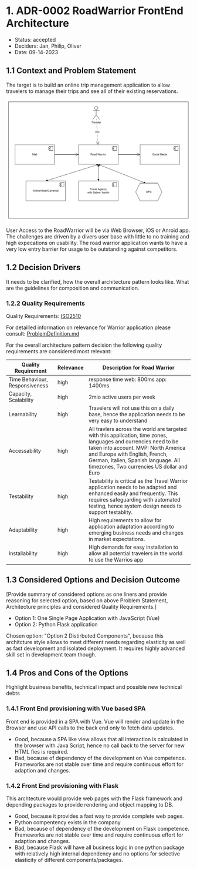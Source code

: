 # 1. ADR-0002 RoadWarrior FrontEnd Architecture 
<!-- Architecture Decision Record for relevant/important architecture or design decisions with product, cross product or platforms. The general purpose is to make the problem statement, conflicting requirements and analyzed solutions explicit. Use for important decisions and focus on essential information and diagramming. -->

* Status: accepted <!-- mandatory -->
* Deciders: Jan, Philip, Oliver <!-- mandatory -->
* Date: 09-14-2023 <!-- mandatory -->

## 1.1 Context and Problem Statement

The target is to build an online trip management application to allow travelers to manage their trips and see all of their existing reservations.

![Context View of RoadWarrior](/01%20ProblemDefintion/SystemContextView.png)

User Access to the RoadWarrior will be via Web Browser, iOS or Anroid app.
The challenges are driven by a divers user base with little to no training and high expecations on usability. The road warrior application wants to have a very low entry barrier for usage to be outstanding against competitors.

## 1.2 Decision Drivers

It needs to be clarified, how the overall architecture pattern looks like. What are the guidelines for composition and communication.

### 1.2.2 Quality Requirements
Quality Requirements: [ISO2510](https://iso25000.com/index.php/en/iso-25000-standards/iso-25010)

For detailled information on relevance for Warrior application please consult: [ProblemDefinition.md](/01%20ProblemDefintion/ProblemDefinition.md)

For the overall architecture pattern decision the following quality requirements are considered most relevant:


| Quality Requirement | Relevance | Description for Road Warrior |
| --- | --- | --- |
| Time Behaviour, Responsiveness | high | response time web: 800ms app: 1400ms|
| Capacity, Scalability | high | 2mio active users per week |
| Learnability | high | Travelers will not use this on a daily base, hence the application needs to be very easy to understand |
| Accessability | high | All travlers across the world are targeted with this application, time zones, languages and currencies need to be taken into account. MVP: North America and Europe with English, French, German, Italien, Spanish language. All timezones, Two currencies US dollar and Euro |
| Testability | high | Testability is critical as the Travel Warrior application needs to be adapted and enhanced easily and frequently. This requires safeguarding with automated testing, hence system design needs to support testablity.|
| Adaptability | high | High requirements to allow for application adaptation according to emerging business needs and changes in market expectations.|
| Installability | high | High demands for easy installation to allow all potential travelers in the world to use the Warrios app|

## 1.3 Considered Options and Decision Outcome

[Provide summary of considered options as one liners and provide reasoning for  selected option, based on above Problem Statement, Architecture principles and considered Quality Requirements.]

* Option 1: One Single Page Application with JavaScript (Vue)
* Option 2: Python Flask application

Chosen option: "Option 2 Distirbuted Components", because this architcture style allows to meet different needs regarding elasticity as well as fast development and isolated deployment. It requires highly advanced skill set in development team though.

## 1.4 Pros and Cons of the Options <!-- optional -->

Highlight business benefits, technical impact and possible new technical debts

### 1.4.1 Front End provisioning with Vue based SPA

Front end is provided in a SPA with Vue. Vue will render and update in the Browser and use API calls to the back end only to fetch data updates.

* Good, because a SPA like view allows that all interaction is calculated in the browser with Java Script, hence no call back to the server for new HTML fies is required.
* Bad, because of dependency of the development on Vue competence. Frameworks are not stable over time and require continuous effort for adaption and changes. 
<!-- numbers of pros and cons can vary -->

### 1.4.2 Front End provisioning with Flask

This archtecture would provide web pages with the Flask framework and depending packages to provide rendering and object mapping to DB.

* Good, because it provides a fast way to provide complete web pages.
* Python compentency exists in the company
* Bad, because of dependency of the development on Flask competence. Frameworks are not stable over time and require continuous effort for adaption and changes. 
* Bad, because Flask will have all business logic in one python package with relatively high internal dependency and no options for selective elasticity of different components/packages.

<!-- numbers of pros and cons can vary -->

